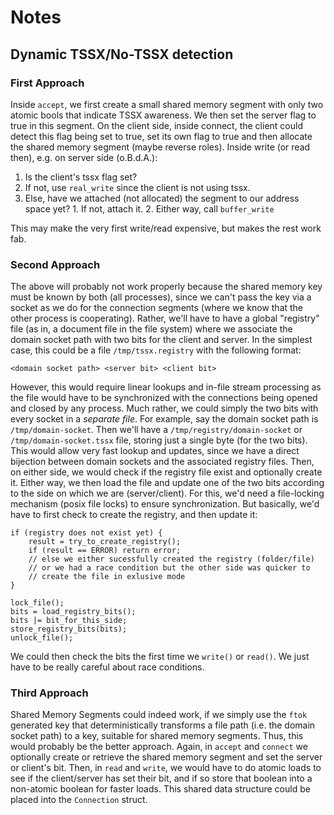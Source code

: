 # Notes

## Dynamic TSSX/No-TSSX detection

### First Approach

Inside `accept`, we first create a small shared memory segment with only two atomic bools that indicate TSSX awareness. We then set the server flag to true in this segment. On the client side, inside connect, the client could detect this flag being set to true, set its own flag to true and then allocate the shared memory segment (maybe reverse roles). Inside write (or read then), e.g. on server side (o.B.d.A.):

1. Is the client's tssx flag set?
  1. If not, use `real_write` since the client is not using tssx.
  2. Else, have we attached (not allocated) the segment to our address space yet?
    1. If not, attach it.
    2. Either way, call `buffer_write`

This may make the very first write/read expensive, but makes the rest work fab.

### Second Approach

The above will probably not work properly because the shared memory key must be
known by both (all processes), since we can't pass the key via a socket as we
do for the connection segments (where we know that the other process is
cooperating). Rather, we'll have to have a global "registry" file (as in, a
document file in the file system) where we associate the domain socket path with
two bits for the client and server. In the simplest case, this could be a file
`/tmp/tssx.registry` with the following format:

```
<domain socket path> <server bit> <client bit>
```

However, this would require linear lookups and in-file stream processing as the
file would have to be synchronized with the connections being opened and closed
by any process. Much rather, we could simply the two bits with every socket in a
*separate file*. For example, say the domain socket path is
`/tmp/domain-socket`. Then we'll have a `/tmp/registry/domain-socket` or
`/tmp/domain-socket.tssx` file, storing just a single byte (for the two
bits). This would allow very fast lookup and updates, since we have a direct
bijection between domain sockets and the associated registry files. Then, on
either side, we would check if the registry file exist and optionally create
it. Either way, we then load the file and update one of the two bits according
to the side on which we are (server/client). For this, we'd need a file-locking
mechanism (posix file locks) to ensure synchronization. But basically, we'd have
to first check to create the registry, and then update it:

```
if (registry does not exist yet) {
	result = try_to_create_registry();
	if (result == ERROR) return error;
	// else we either sucessfully created the registry (folder/file)
	// or we had a race condition but the other side was quicker to
	// create the file in exlusive mode
}

lock_file();
bits = load_registry_bits();
bits |= bit_for_this_side;
store_registry_bits(bits);
unlock_file();
```

We could then check the bits the first time we `write()` or `read()`. We just
have to be really careful about race conditions.

### Third Approach

Shared Memory Segments could indeed work, if we simply use the `ftok` generated
key that deterministically transforms a file path (i.e. the domain socket path)
to a key, suitable for shared memory segments. Thus, this would probably be the
better approach. Again, in `accept` and `connect` we optionally create or
retrieve the shared memory segment and set the server or client's bit. Then, in
`read` and `write`, we would have to do atomic loads to see if the client/server
has set their bit, and if so store that boolean into a non-atomic boolean for
faster loads. This shared data structure could be placed into the `Connection`
struct.
